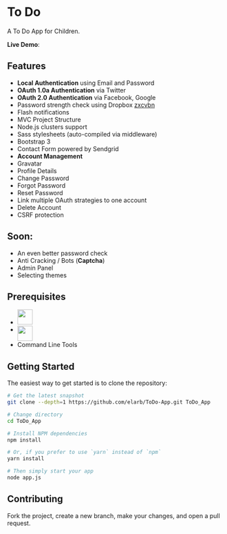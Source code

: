 # To Do

A To Do App for Children.

**Live Demo**: 

## Features


- **Local Authentication** using Email and Password
- **OAuth 1.0a Authentication** via Twitter
- **OAuth 2.0 Authentication** via Facebook, Google
- Password strength check using Dropbox [zxcvbn](https://github.com/dropbox/zxcvbn)
- Flash notifications
- MVC Project Structure
- Node.js clusters support
- Sass stylesheets (auto-compiled via middleware)
- Bootstrap 3 
- Contact Form powered by Sendgrid
- **Account Management**
 - Gravatar
 - Profile Details
 - Change Password
 - Forgot Password
 - Reset Password
 - Link multiple OAuth strategies to one account
 - Delete Account
- CSRF protection

## Soon:


- An even better password check
- Anti Cracking / Bots (**Captcha**)
- Admin Panel
- Selecting themes

Prerequisites
-------------

- [<img src="https://upload.wikimedia.org/wikipedia/en/thumb/6/62/MySQL.svg/640px-MySQL.svg.png" height="35px">](https://www.mysql.com/)
- [<img src="https://nodejs.org/static/apple-touch-icon.png" align="top" height="35px">](http://nodejs.org)
- Command Line Tools

Getting Started
---------------

The easiest way to get started is to clone the repository:

```bash
# Get the latest snapshot
git clone --depth=1 https://github.com/elarb/ToDo-App.git ToDo_App

# Change directory
cd ToDo_App

# Install NPM dependencies
npm install

# Or, if you prefer to use `yarn` instead of `npm`
yarn install

# Then simply start your app
node app.js
```

## Contributing

Fork the project, create a new branch, make your changes, and open a pull request.